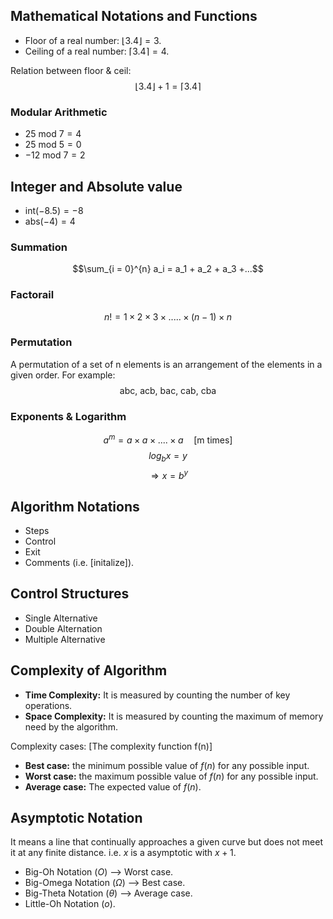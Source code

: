 ## Mathematical Notations and Functions

- Floor of a real number: $\lfloor 3.4 \rfloor = 3.$ 
- Ceiling of a real number: $\lceil 3.4 \rceil = 4.$ 

Relation between floor & ceil: $$\lfloor3.4\rfloor + 1 = \lceil3.4\rceil$$
### Modular Arithmetic

- $25\ \text{mod} \ 7 = 4$ 
- $25\ \text{mod} \ 5 = 0$ 
- $-12\ \text{mod} \ 7 = 2$ 

## Integer and Absolute value

- $\text{int}(-8.5) = -8$ 
- $\text{abs}(-4) = 4$ 

### Summation 
$$\sum_{i = 0}^{n} a_i = a_1 + a_2 + a_3 +...$$

### Factorail

$$n! = 1 \times 2 \times 3 \times ..... \times (n - 1) \times n$$

### Permutation 

A permutation of a set of n elements is an arrangement of the elements in a given order. For example:
$$\text{abc, acb, bac, cab, cba}$$

### Exponents & Logarithm

$$a^m = a \times a \times .... \times a \quad[\text{m times}]$$
$$log_b x = y$$
$$\Rightarrow x = b^y$$

## Algorithm Notations

- Steps
- Control
- Exit
- Comments (i.e. $\text{[initalize]}$).

## Control Structures

- Single Alternative
- Double Alternation 
- Multiple Alternative

## Complexity of Algorithm

- **Time Complexity:** It is measured by counting the number of key operations.
- **Space Complexity:** It is measured by counting the maximum of memory need by the algorithm.

Complexity cases: $[\text{The complexity function f(n)}]$
- **Best case:** the minimum possible value of $f(n)$ for any possible input.
- **Worst case:** the maximum possible value of $f(n)$ for any possible input.
- **Average case:** The expected value of $f(n)$.


## Asymptotic Notation

It means a line that continually approaches a given curve but does not meet it at any finite distance. i.e. $x$ is a asymptotic with $x+1$.

- Big-Oh Notation $(O)$ --> Worst case.
- Big-Omega Notation $(\Omega)$ --> Best case.
- Big-Theta Notation $(\theta)$ --> Average case.
- Little-Oh Notation $(o)$.


